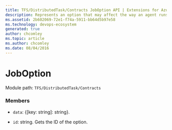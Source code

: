 ```yaml
---
title: TFS/DistributedTask/Contracts JobOption API | Extensions for Azure DevOps Services
description: Represents an option that may affect the way an agent runs the job.
ms.assetid: 2b602069-72e1-f74a-5911-bb64d5b97e58
ms.technology: devops-ecosystem
generated: true
author: chcomley
ms.topic: article
ms.author: chcomley
ms.date: 08/04/2016
---
```


# JobOption

Module path: `TFS/DistributedTask/Contracts`

### Members

* `data`: {[key: string]: string}.

* `id`: string. Gets the ID of the option.
